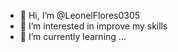 - 👋 Hi, I’m @LeonelFlores0305
- 👀 I’m interested in improve my skills
- 🌱 I’m currently learning ...
